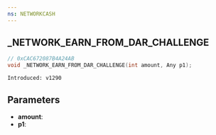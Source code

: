 ```yaml
---
ns: NETWORKCASH
---
```

## _NETWORK_EARN_FROM_DAR_CHALLENGE

```c
// 0xCAC672087B4A24AB
void _NETWORK_EARN_FROM_DAR_CHALLENGE(int amount, Any p1);
```

```
Introduced: v1290
```

## Parameters
* **amount**:
* **p1**:

